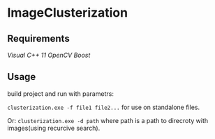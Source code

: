 # ImageClusterization

## Requirements
*Visual C++ 11*
*OpenCV*
*Boost*

## Usage
build project and run with parametrs:

`clusterization.exe -f file1 file2...`
for use on standalone files.

Or:
`clusterization.exe -d path`
where path is a path to direcroty with images(using recurcive search).
